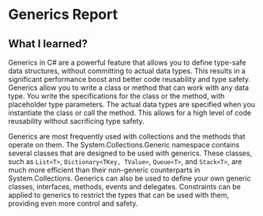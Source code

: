 # Generics Report

## What I learned?

Generics in C# are a powerful feature that allows you to define type-safe data
structures, without committing to actual data types. This results in a
significant performance boost and better code reusability and type safety.
Generics allow you to write a class or method that can work with any data type.
You write the specifications for the class or the method, with placeholder type
parameters. The actual data types are specified when you instantiate the class
or call the method. This allows for a high level of code reusability without
sacrificing type safety.

Generics are most frequently used with collections and the methods that operate
on them. The System.Collections.Generic namespace contains several classes that
are designed to be used with generics. These classes, such as `List<T>`,
`Dictionary<TKey, TValue>`, `Queue<T>`, and `Stack<T>`, are much more efficient
than their non-generic counterparts in System.Collections. Generics can also be
used to define your own generic classes, interfaces, methods, events and
delegates. Constraints can be applied to generics to restrict the types that can
be used with them, providing even more control and safety.
